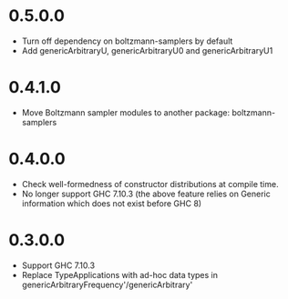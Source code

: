 # 0.5.0.0

- Turn off dependency on boltzmann-samplers by default
- Add genericArbitraryU, genericArbitraryU0 and genericArbitraryU1

# 0.4.1.0

- Move Boltzmann sampler modules to another package: boltzmann-samplers

# 0.4.0.0

- Check well-formedness of constructor distributions at compile time.
- No longer support GHC 7.10.3 (the above feature relies on Generic
  information which does not exist before GHC 8)

# 0.3.0.0

- Support GHC 7.10.3
- Replace TypeApplications with ad-hoc data types in
  genericArbitraryFrequency'/genericArbitrary'
